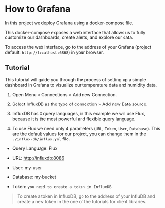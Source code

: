# How to Grafana

In this project we deploy Grafana using a docker-compose file.

This docker-compose exposes a web interface that allows us to fully customize
our dashboards, create alerts, and explore our data.

To access the web interface, go to the address of your Grafana
(project default: `http://localhost:6868`) in your browser.

## Tutorial

This tutorial will guide you through the process of setting up a simple
dashboard in Grafana to visualize our temperature data and humidity data.

1. Open Menu > Connections > Add new Connection.

2. Select InfluxDB as the type of connection > Add new Data source.

3. InfluxDB has 3 query languages, in this example we will use Flux, because it
   is the most powerful and flexible query language.

4. To use Flux we need only 4 parameters
(`URL`, `Token`, `User`, `Database`).
This are the default values for our project, you can change them in the
`./influx-db/influx.yml` file.

- Query Language: Flux
- URL: [http://influxdb:8086](http://influxdb:8086)
- User: my-user
- Database: my-bucket

- Token: `you need to create a token in InfluxDB`

> To create a token in InfluxDB, go to the address of your InfluDB and
> create a new token in the one of the tutorials for client libraries.
